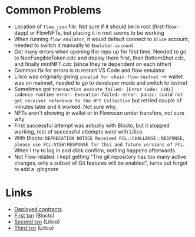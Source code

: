 # Common Problems
- Location of `flow.json` file. Not sure if it should be in root (first-flow-dapp) or FlowNFTs, but placing it in root seems to be working
- When running `flow emulator`, it would default connect to `Alice` account, needed to switch it manually to `Emulator-account`
- Got many errors when opening the repo up for first time. Needed to go to NonFungibleToken.cdc and deploy there first, then BottomShot.cdc, and finally mintNFT.cdc (since they're dependent on each other)
- Common fix for errors is to restart VS Code and flow emulator
- Lilico was originally giving `invalid for chain flow-testnet` --> wallet was on mainnet, needed to go to developer mode and switch to testnet
- Sometimes got `transaction execute failed: [Error Code: 1101] cadence runtime error: Execution failed:
error: panic: Could not get receiver reference to the NFT Collection` but retried couple of minutes later and it worked. Not sure why.
- NFTs aren't showing in wallet or in Flowscan under transfers, not sure why
- First successful attempt was actually with Blocto, but it stopped working, rest of successful attempts were with Lilico
- With Blocto: `DEPRECATION NOTICE Received FCL::CHALLENGE::RESPONSE, please use FCL:VIEW:RESPONSE for this and future versions of FCL`. When I try to log in and click confirm, nothing happens afterwards.
- Not Flow related: I kept getting "The git repository has too many active changes, only a subset of Git features will be enabled", turns out forgot to add a .gitignore

# Links
- [Deployed contracts](https://flow-view-source.com/testnet/account/0x990bf8fe740942e2)
- [First txn](https://testnet.flowscan.org/transaction/1e581cdec6821e8785b0fad13ab61777c0c93624c9c9ef02fd31e6719109e43a) (Blocto)
- [Second txn](https://testnet.flowscan.org/transaction/ac18ded5b0a76d94111d361f19f40eefd5b8b73b4a06d8d362da5d7d7f823a38) (Lilico)
- [Third txn](https://testnet.flowscan.org/transaction/b4ac05671ffe30a5adf9f1e431c55c045d529bb06c489e7a2de24b14807d0403) (Lilico)